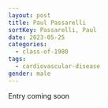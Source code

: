 ```yaml
---
layout: post
title: Paul Passarelli
sortKey: Passarelli, Paul
date: 2023-05-25
categories:
  - class-of-1980
tags:
  - cardiovascular-disease
gender: male
---
```

E﻿ntry coming soon
